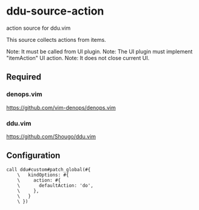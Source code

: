 # ddu-source-action

action source for ddu.vim

This source collects actions from items.

Note: It must be called from UI plugin. Note: The UI plugin must implement
"itemAction" UI action. Note: It does not close current UI.

## Required

### denops.vim

https://github.com/vim-denops/denops.vim

### ddu.vim

https://github.com/Shougo/ddu.vim

## Configuration

```vim
call ddu#custom#patch_global(#{
    \   kindOptions: #{
    \     action: #{
    \       defaultAction: 'do',
    \     },
    \   }
    \ })
```
